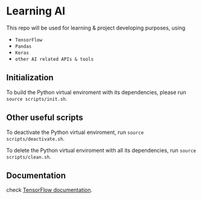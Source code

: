 # Learning AI

This repo will be used for learning & project developing purposes, using

- `TensorFlow`
- `Pandas`
- `Keras`
- `other AI related APIs & tools`

## Initialization

To build the Python virtual enviroment with its dependencies, please run `source scripts/init.sh`.

## Other useful scripts

To deactivate the Python virtual enviroment, run `source scripts/deactivate.sh`.

To delete the Python virtual enviroment with all its dependencies, run `source scripts/clean.sh`.

## Documentation

check [TensorFlow documentation]([https://docs.brew.sh/](https://www.tensorflow.org/tutorials)).
